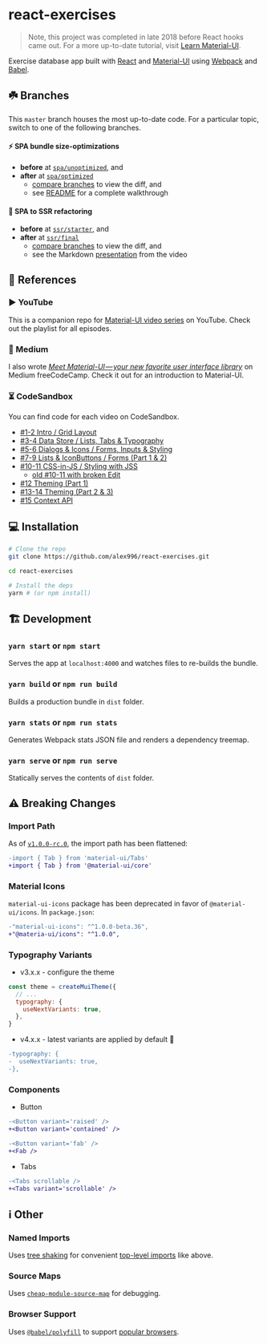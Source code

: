 # react-exercises

> Note, this project was completed in late 2018 before React hooks came out. For a more up-to-date tutorial, visit [Learn Material-UI](https://material-ui.com/getting-started/learn/).

Exercise database app built with [React](https://reactjs.org/) and [Material-UI](https://material-ui.com/) using [Webpack](https://webpack.js.org/) and [Babel](https://babeljs.io/docs/en).

## ☘️ Branches

This `master` branch houses the most up-to-date code. For a particular topic, switch to one of the following branches.

#### ⚡ SPA bundle size-optimizations

- **before** at [`spa/unoptimized`](https://github.com/alex996/react-exercises/tree/spa/unoptimized), and
- **after** at [`spa/optimized`](https://github.com/alex996/react-exercises/tree/spa/optimized)
  - [compare branches](https://github.com/alex996/react-exercises/compare/spa/unoptimized...spa/optimized) to view the diff, and
  - see [README](https://github.com/alex996/react-exercises/tree/spa/unoptimized#readme) for a complete walkthrough

#### 🚀 SPA to SSR refactoring

- **before** at [`ssr/starter`](https://github.com/alex996/react-exercises/tree/ssr/starter), and
- **after** at [`ssr/final`](https://github.com/alex996/react-exercises/tree/ssr/final)
  - [compare branches](https://github.com/alex996/react-exercises/compare/ssr/starter...ssr/final) to view the diff, and
  - see the Markdown [presentation](https://github.com/alex996/react-exercises/tree/ssr/starter#readme) from the video

## 🔗 References

### ▶️ YouTube

This is a companion repo for [Material-UI video series](https://www.youtube.com/watch?v=xm4LX5fJKZ8&list=PLcCp4mjO-z98WAu4sd0eVha1g-NMfzHZk) on YouTube. Check out the playlist for all episodes.

### 📖 Medium

I also wrote [*Meet Material-UI — your new favorite user interface library*]( https://medium.freecodecamp.org/meet-your-material-ui-your-new-favorite-user-interface-library-6349a1c88a8c) on Medium freeCodeCamp. Check it out for an introduction to Material-UI.


### ⏳ CodeSandbox

You can find code for each video on CodeSandbox.

- [#1-2 Intro / Grid Layout](https://codesandbox.io/s/r0o15l975q)
- [#3-4 Data Store / Lists, Tabs & Typography](https://codesandbox.io/s/7j9krpx9l1)
- [#5-6 Dialogs & Icons / Forms, Inputs & Styling](https://codesandbox.io/s/731j3kmyx6)
- [#7-9 Lists & IconButtons / Forms (Part 1 & 2)](https://codesandbox.io/s/r51wkwp7ko)
- [#10-11 CSS-in-JS / Styling with JSS](https://codesandbox.io/s/w64k1090o8)
  - [old #10-11 with broken Edit](https://codesandbox.io/s/y3nvl77jqz)
- [#12 Theming (Part 1)](https://codesandbox.io/s/0p069lyyyv)
- [#13-14 Theming (Part 2 & 3)](https://codesandbox.io/s/8y1yol3p6l)
- [#15 Context API](https://codesandbox.io/s/qq4oz0ym69)

## 💻 Installation

```sh
# Clone the repo
git clone https://github.com/alex996/react-exercises.git

cd react-exercises

# Install the deps
yarn # (or npm install)
```

## 🏗️ Development

### `yarn start` or `npm start`

Serves the app at `localhost:4000` and watches files to re-builds the bundle.

### `yarn build` or `npm run build`

Builds a production bundle in `dist` folder.

### `yarn stats` or `npm run stats`

Generates Webpack stats JSON file and renders a dependency treemap.

### `yarn serve` or `npm run serve`

Statically serves the contents of `dist` folder.

## ⚠️ Breaking Changes

### Import Path

As of [`v1.0.0-rc.0`](https://github.com/mui-org/material-ui/releases/tag/v1.0.0-rc.0), the import path has been flattened:

```diff
-import { Tab } from 'material-ui/Tabs'
+import { Tab } from '@material-ui/core'
```

### Material Icons

`material-ui-icons` package has been deprecated in favor of `@material-ui/icons`. In `package.json`:

```diff
-"material-ui-icons": "^1.0.0-beta.36",
+"@materia-ui/icons": "^1.0.0",
```

### Typography Variants

- v3.x.x - configure the theme

```js
const theme = createMuiTheme({
  // ...
  typography: {
    useNextVariants: true,
  },
}
```

- v4.x.x - latest variants are applied by default 🎉

```diff
-typography: {
-  useNextVariants: true,
-},
```

### Components

- Button

```diff
-<Button variant='raised' />
+<Button variant='contained' />
```

```diff
-<Button variant='fab' />
+<Fab />
```

- Tabs

```diff
-<Tabs scrollable />
+<Tabs variant='scrollable' />
```

## ℹ️ Other

### Named Imports

Uses [tree shaking](https://webpack.js.org/guides/tree-shaking/) for convenient [top-level imports](https://material-ui.com/guides/minimizing-bundle-size/#how-to-reduce-the-bundle-size-) like above.

### Source Maps

Uses [`cheap-module-source-map`](https://webpack.js.org/configuration/devtool/) for debugging.

### Browser Support

Uses [`@babel/polyfill`](https://babeljs.io/docs/en/babel-polyfill.html) to support [popular browsers](http://browserl.ist/?q=%3E1%25%2C+not+ie+11%2C+not+op_mini+all).
